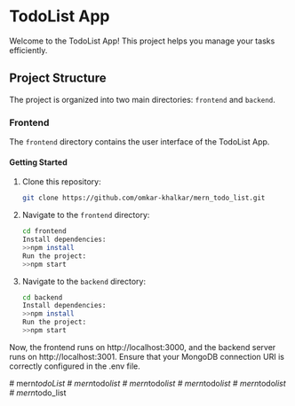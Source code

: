 # TodoList App

Welcome to the TodoList App! This project helps you manage your tasks efficiently.

## Project Structure

The project is organized into two main directories: `frontend` and `backend`.

### Frontend

The `frontend` directory contains the user interface of the TodoList App.

#### Getting Started
1. Clone this repository:
   ```bash
   git clone https://github.com/omkar-khalkar/mern_todo_list.git

2. Navigate to the `frontend` directory:
   ```bash
   cd frontend
   Install dependencies:
   >>npm install
   Run the project:
   >>npm start

2. Navigate to the `backend` directory:
   ```bash
   cd backend
   Install dependencies:
   >>npm install
   Run the project:
   >>npm start

Now, the frontend runs on http://localhost:3000,
and the backend server runs on http://localhost:3001.
Ensure that your MongoDB connection URI is correctly configured in the .env file.


#   m e r n _ t o d o L i s t  
 #   m e r n _ t o d o _ l i s t  
 #   m e r n _ t o d o _ l i s t  
 #   m e r n _ t o d o _ l i s t  
 #   m e r n _ t o d o _ l i s t  
 #   m e r n _ t o d o _ l i s t  
 